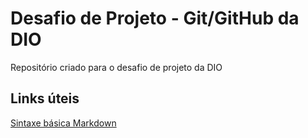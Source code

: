 # Desafio de Projeto - Git/GitHub da DIO
Repositório criado para o desafio de projeto da DIO

## Links úteis
[Sintaxe básica Markdown](https://www.markdownguide.org/basic-syntax/)
